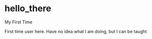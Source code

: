 # hello_there
My First Time

First time user here. Have no idea what I am doing, but I can be taught
